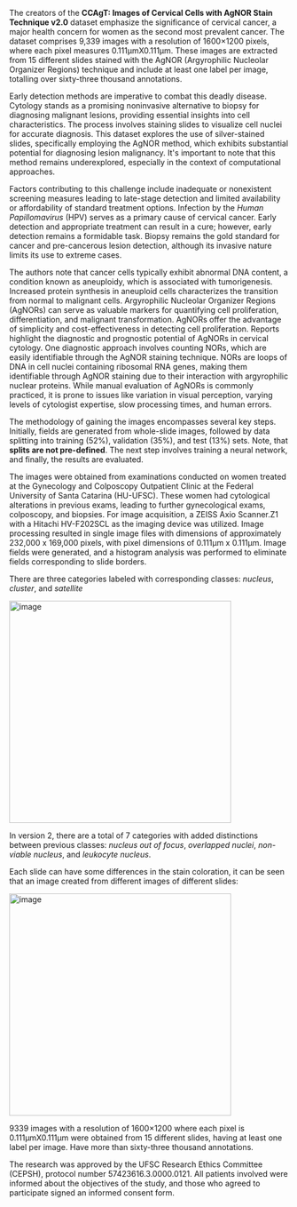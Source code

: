 The creators of the **CCAgT: Images of Cervical Cells with AgNOR Stain Technique v2.0** dataset emphasize the significance of cervical cancer, a major health concern for women as the second most prevalent cancer. The dataset comprises 9,339 images with a resolution of 1600×1200 pixels, where each pixel measures 0.111µmX0.111µm. These images are extracted from 15 different slides stained with the AgNOR (Argyrophilic Nucleolar Organizer Regions) technique and include at least one label per image, totalling over sixty-three thousand annotations.

Early detection methods are imperative to combat this deadly disease. Cytology stands as a promising noninvasive alternative to biopsy for diagnosing malignant lesions, providing essential insights into cell characteristics. The process involves staining slides to visualize cell nuclei for accurate diagnosis. This dataset explores the use of silver-stained slides, specifically employing the AgNOR method, which exhibits substantial potential for diagnosing lesion malignancy. It's important to note that this method remains underexplored, especially in the context of computational approaches.

Factors contributing to this challenge include inadequate or nonexistent screening measures leading to late-stage detection and limited availability or affordability of standard treatment options. Infection by the <i>Human Papillomavirus</i> (HPV) serves as a primary cause of cervical cancer. Early detection and appropriate treatment can result in a cure; however, early detection remains a formidable task. Biopsy remains the gold standard for cancer and pre-cancerous lesion detection, although its invasive nature limits its use to extreme cases.

The authors note that cancer cells typically exhibit abnormal DNA content, a condition known as aneuploidy, which is associated with tumorigenesis. Increased protein synthesis in aneuploid cells characterizes the transition from normal to malignant cells. Argyrophilic Nucleolar Organizer Regions (AgNORs) can serve as valuable markers for quantifying cell proliferation, differentiation, and malignant transformation. AgNORs offer the advantage of simplicity and cost-effectiveness in detecting cell proliferation. Reports highlight the diagnostic and prognostic potential of AgNORs in cervical cytology. One diagnostic approach involves counting NORs, which are easily identifiable through the AgNOR staining technique. NORs are loops of DNA in cell nuclei containing ribosomal RNA genes, making them identifiable through AgNOR staining due to their interaction with argyrophilic nuclear proteins. While manual evaluation of AgNORs is commonly practiced, it is prone to issues like variation in visual perception, varying levels of cytologist expertise, slow processing times, and human errors.

The methodology of gaining the images encompasses several key steps. Initially, fields are generated from whole-slide images, followed by data splitting into training (52%), validation (35%), and test (13%) sets. Note, that **splits are not pre-defined**. The next step involves training a neural network, and finally, the results are evaluated.

The images were obtained from examinations conducted on women treated at the Gynecology and Colposcopy Outpatient Clinic at the Federal University of Santa Catarina (HU-UFSC). These women had cytological alterations in previous exams, leading to further gynecological exams, colposcopy, and biopsies. For image acquisition, a ZEISS Axio Scanner.Z1 with a Hitachi HV-F202SCL as the imaging device was utilized. Image processing resulted in single image files with dimensions of approximately 232,000 x 169,000 pixels, with pixel dimensions of 0.111μm x 0.111μm. Image fields were generated, and a histogram analysis was performed to eliminate fields corresponding to slide borders.

There are three categories labeled with corresponding classes: *nucleus*, *cluster*, and *satellite*

<img src="https://github.com/supervisely/supervisely/assets/78355358/3d0d8732-daf7-4350-b181-a5c22752c665" alt="image" width="400">

In version 2, there are a total of 7 categories with added distinctions between previous classes: *nucleus out of focus*, *overlapped nuclei*, *non-viable nucleus*, and *leukocyte nucleus*.

Each slide can have some differences in the stain coloration, it can be seen that an image created from different images of different slides:

<img src="https://github.com/supervisely/supervisely/assets/78355358/2708d2f0-586e-49ec-8d11-b0464c9eac8c" alt="image" width="400">

9339 images with a resolution of 1600×1200 where each pixel is 0.111µmX0.111µm were obtained from 15 different slides, having at least one label per image. Have more than sixty-three thousand annotations.

The research was approved by the UFSC Research Ethics Committee (CEPSH), protocol number 57423616.3.0000.0121. All patients involved were informed about the objectives of the study, and those who agreed to participate signed an informed consent form.
